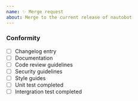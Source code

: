 ```yaml
---
name: ✨ Merge request
about: Merge to the current release of nautobot
---
```


### Conformity

- [ ] Changelog entry
- [ ] Documentation
- [ ] Code review guidelines
- [ ] Security guidelines
- [ ] Style guides
- [ ] Unit test completed
- [ ] Intergration test completed
